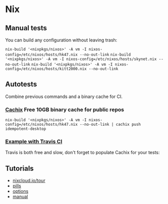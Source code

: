 # Nix

## Manual tests

You can build any configuration without leaving trash:

`nix-build '<nixpkgs/nixos>' -A vm -I nixos-config=/etc/nixos/hosts/hk47.nix --no-out-link`
`nix-build '<nixpkgs/nixos>' -A vm -I nixos-config=/etc/nixos/hosts/skynet.nix --no-out-link`
`nix-build '<nixpkgs/nixos>' -A vm -I nixos-config=/etc/nixos/hosts/kitt2000.nix --no-out-link`

## Autotests

Combine previous commands and a binary cache for CI.

### [Cachix](https://cachix.org/) Free 10GB binary cache for public repos

`nix-build '<nixpkgs/nixos>' -A vm -I nixos-config=/etc/nixos/hosts/hk47.nix --no-out-link | cachix push idempotent-desktop`

### [Example with Travis CI](https://github.com/ksevelyar/dotfiles/blob/master/.travis.yml)

Travis is both free and slow, don't forget to populate Cachix for your tests:

## Tutorials

- [nixcloud.io/tour](https://nixcloud.io/tour)
- [pills](https://nixos.org/nixos/nix-pills/why-you-should-give-it-a-try.html)
- [options](https://nixos.org/nixos/options.html)
- [manual](https://nixos.org/nixos/manual/')
